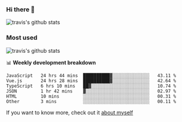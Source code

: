 ### Hi there 👋

<!--
**HondryTravis/HondryTravis** is a ✨ _special_ ✨ repository because its `README.md` (this file) appears on your GitHub profile.

Here are some ideas to get you started:

- 🔭 I’m currently working on ...
- 🌱 I’m currently learning ...
- 👯 I’m looking to collaborate on ...
- 🤔 I’m looking for help with ...
- 💬 Ask me about ...
- 📫 How to reach me: ...
- 😄 Pronouns: ...
- ⚡ Fun fact: ...
-->

![travis's github stats](https://github-readme-stats.vercel.app/api?username=HondryTravis&hide=stars)
### Most used
![travis's github stats](https://github-readme-stats.anuraghazra1.vercel.app/api/top-langs/?username=HondryTravis&layout=compact&hide_title=true)

📊 **Weekly development breakdown**

<!--START_SECTION:waka-->

```text
JavaScript   24 hrs 44 mins  ██████████▓░░░░░░░░░░░░░░   43.11 %
Vue.js       24 hrs 28 mins  ██████████▓░░░░░░░░░░░░░░   42.64 %
TypeScript   6 hrs 10 mins   ██▓░░░░░░░░░░░░░░░░░░░░░░   10.74 %
JSON         1 hr 42 mins    ▓░░░░░░░░░░░░░░░░░░░░░░░░   02.97 %
HTML         10 mins         ░░░░░░░░░░░░░░░░░░░░░░░░░   00.31 %
Other        3 mins          ░░░░░░░░░░░░░░░░░░░░░░░░░   00.11 %
```

<!--END_SECTION:waka-->

If you want to know more, check out it [about myself](https://hondrytravis.github.io/)
